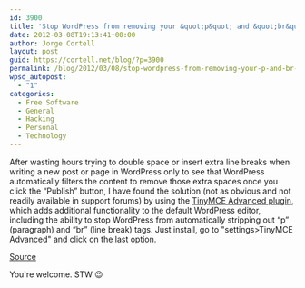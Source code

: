 ```yaml
---
id: 3900
title: 'Stop WordPress from removing your &quot;p&quot; and &quot;br&quot; tags'
date: 2012-03-08T19:13:41+00:00
author: Jorge Cortell
layout: post
guid: https://cortell.net/blog/?p=3900
permalink: /blog/2012/03/08/stop-wordpress-from-removing-your-p-and-br-tags/
wpsd_autopost:
  - "1"
categories:
  - Free Software
  - General
  - Hacking
  - Personal
  - Technology
---
```

After wasting hours trying to double space or insert extra line breaks when writing a new post or page in WordPress only to see that WordPress automatically filters the content to remove those extra spaces once you click the “Publish” button, I have found the solution (not as obvious and not readily available in support forums) by using the <a title="https://wordpress.org/extend/plugins/tinymce-advanced/" href="https://wordpress.org/extend/plugins/tinymce-advanced/" target="_blank">TinyMCE Advanced plugin</a>, which adds additional functionality to the default WordPress editor, including the ability to stop WordPress from automatically stripping out “p” (paragraph) and “br” (line break) tags. Just install, go to "settings>TinyMCE Advanced" and click on the last option.

<a title="https://gfydmember.com/wordpress-training/wordpress-tip-of-the-day/031te" href="https://gfydmember.com/wordpress-training/wordpress-tip-of-the-day/031te" target="_blank">Source</a>

You`re welcome. STW 😉